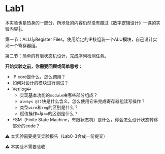 # Lab1

本实验也是热身的一部分，所涉及的内容仍然没有超过《数字逻辑设计》一课的实验内容🧐。

第一节：ALU与Register Files，使用给定的IP核组装一个ALU模块，自己设计实现一个寄存器组。

第二节：简单的有限状态机设计，完成序列检测任务。

**开始实验之前，你需要回顾或简单思考：**

* IP core是什么，怎么调用？
* 如何对设计的模块进行测试？
* Verilog中
  * 实现基本功能的`module`由哪些部分组成？
  * `always @()`块是什么含义，怎么使用它来完成寄存器组读写操作？
  * 类型`wire`和`reg`的区别是什么？
  * 赋值操作`=`与`<=`的区别是什么？
* FSM（Finite State Machine，有限状态机）是什么，你会怎么设计状态转移部分的code？

⚠️ 本实验需要提交实验报告（Lab0-3合成一份提交）

⚠️ 本实验不需要验收

